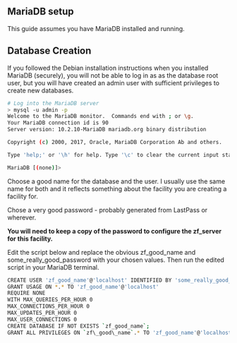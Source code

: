 
## MariaDB setup

This guide assumes you have MariaDB installed and running.

## Database Creation

If you followed the Debian installation instructions
when you installed MariaDB (securely), you will not be able to log in as
as the database root user, but you will have created an admin user with sufficient
privileges to create new databases.

```bash
# Log into the MariaDB server
> mysql -u admin -p
Welcome to the MariaDB monitor.  Commands end with ; or \g.
Your MariaDB connection id is 90
Server version: 10.2.10-MariaDB mariadb.org binary distribution

Copyright (c) 2000, 2017, Oracle, MariaDB Corporation Ab and others.

Type 'help;' or '\h' for help. Type '\c' to clear the current input statement.

MariaDB [(none)]>
```

Choose a good name for the database and the user. I usually use the same name for
both and it reflects something about the facility you are creating a facility for.
 
Chose a very good password - probably generated from LastPass or wherever.

**You will need to keep  a copy of the password to configure the
zf_server for this facility.**

Edit the script below and replace the obvious zf_good_name and 
some_really_good_password with your chosen values.  Then run the 
edited script in your MariaDB terminal.

```bash 
CREATE USER 'zf_good_name'@'localhost' IDENTIFIED BY 'some_really_good_password';
GRANT USAGE ON *.* TO 'zf_good_name'@'localhost'
REQUIRE NONE
WITH MAX_QUERIES_PER_HOUR 0
MAX_CONNECTIONS_PER_HOUR 0
MAX_UPDATES_PER_HOUR 0
MAX_USER_CONNECTIONS 0
CREATE DATABASE IF NOT EXISTS `zf_good_name`;
GRANT ALL PRIVILEGES ON `zf\_good\_name`.* TO 'zf_good_name'@'localhost';
```
